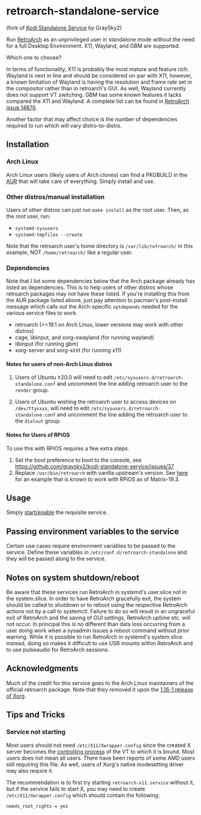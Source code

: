 # retroarch-standalone-service

(fork of [Kodi Standalone Service](https://github.com/graysky2/kodi-standalone-service) by GraySky2)

Run [RetroArch](https://retroarch.com/) as an unprivileged user in standalone mode without the need for a full Desktop Environment.  X11, Wayland, and GBM are supported.

Which one to choose?

In terms of functionality, X11 is probably the most mature and feature rich.  Wayland is next in line and should be considered on-par with X11, however, a known limitation of Wayland is having the resolution and frame rate set in the compositor rather than in retroarch's GUI.  As well, Wayland currently does not support VT switching.  GBM has some known features it lacks compared the X11 and Wayland.  A complete list can be found in [RetroArch issue 14876](https://github.com/xbmc/xbmc/issues/14876).

Another factor that may affect choice is the number of dependencies required to run which will vary distro-to-distro.

## Installation
### Arch Linux
Arch Linux users (likely users of Arch clones) can find a PKGBUILD in the [AUR](https://aur.archlinux.org/packages/kodi-standalone-service) that will take care of everything. Simply install and use.

### Other distros/manual installation
Users of other distros can just run `make install` as the root user.  Then, as the root user, run:

* `systemd-sysusers`
* `systemd-tmpfiles --create`

Note that the retroarch user's home directory is `/var/lib/retroarch/` in this example, NOT `/home/retroarch/` like a regular user.

### Dependencies
Note that I list some dependencies below that the Arch package already has listed as dependencies.  This is to help users of other distros whose retroarch packages may not have these listed.  If you're installing this from the AUR package listed above, just pay attention to pacman's post-install message which calls out the Arch-specific `optdepends` needed for the various service files to work.

* retroarch (>=19.1 on Arch Linux, lower versions may work with other distros)
* cage, libinput, and xorg-xwayland (for running wayland)
* libinput (for running gbm)
* xorg-server and xorg-xinit (for running x11)

#### Notes for users of non-Arch Linux distros
1. Users of Ubuntu ≥20.0 will need to edit `/etc/sysusers.d/retroarch-standalone.conf` and uncomment the line adding retroarch user to the `render` group.

2. Users of Ubuntu wishing the retroarch user to access devices on `/dev/ttyxxxx`, will need to edit `/etc/sysusers.d/retroarch-standalone.conf` and uncomment the line adding the retroarch user to the `dialout` group.

#### Notes for Users of RPiOS
To use this with RPiOS requires a few extra steps.
1. Set the boot preference to boot to the console, see https://github.com/graysky2/kodi-standalone-service/issues/37
2. Replace `/usr/bin/retroarch` with vanilla upstream's version.  See [here](https://github.com/graysky2/kodi-standalone-service/files/7888328/retroarch.txt) for an example that is known to work with RPiOS as of Matrix-19.3.

## Usage
Simply [start/enable](https://wiki.archlinux.org/index.php/Systemd#Using_units) the requisite service.

## Passing environment variables to the service
Certain use cases require environment variables to be passed to the service. Define these variables in `/etc/conf.d/retroarch-standalone` and they will be passed along to the service.

## Notes on system shutdown/reboot
Be aware that these services run RetroArch in systemd's user.slice not in the system.slice.  In order to have RetroArch gracefully exit, the system should be called to shutdown or to reboot using the respective RetroArch actions not by a call to systemctl.  Failure to do so will result in an ungraceful exit of RetroArch and the saving of GUI settings, RetroArch uptime etc. will not occur.  In principal this is no different than data loss occurring from a user doing work when a sysadmin issues a reboot command without prior warning.  While it is possible to run RetroArch in systemd's system.slice instead, doing so makes it difficult to use USB mounts within RetroArch and to use pulseaudio for RetroArch sessions.

## Acknowledgments
Much of the credit for this service goes to the Arch Linux maintainers of the official retroarch package. Note that they removed it upon the [1.16-1 release of Xorg](https://git.archlinux.org/svntogit/community.git/commit/trunk?h=packages/xbmc&id=9763c6d32678f3a3f45c195bfae92eee209d504f).

## Tips and Tricks
### Service not starting
Most users should not need `/etc/X11/Xwrapper.config` since the created X server becomes the [controlling process](http://www.freedesktop.org/software/systemd/man/systemd.exec.html#StandardInput=) of the VT to which it is bound. Most users does not mean all users. There have been reports of some AMD users still requiring this file. As well, users of Xorg's native modesetting driver may also require it.

The recommendation is to first try starting `retroarch-x11.service` without it, but if the service fails to start X, you may need to create `/etc/X11/Xwrapper.config` which should contain the following:
```
needs_root_rights = yes
```
